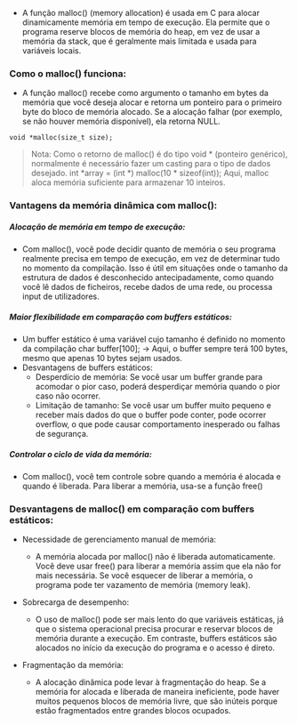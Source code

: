 * A função malloc() (memory allocation) é usada em C para alocar dinamicamente memória em tempo de execução.
  Ela permite que o programa reserve blocos de memória do heap, em vez de usar a memória da stack, que é geralmente mais limitada e usada para variáveis locais.

### Como o malloc() funciona:

* A função malloc() recebe como argumento o tamanho em bytes da memória que você deseja alocar e retorna um ponteiro para o primeiro byte
   do bloco de memória alocado.
  Se a alocação falhar (por exemplo, se não houver memória disponível), ela retorna NULL.

```
void *malloc(size_t size);
```
> Nota: Como o retorno de malloc() é do tipo void * (ponteiro genérico), normalmente é necessário fazer um casting para o tipo de dados desejado.
> int *array = (int *) malloc(10 * sizeof(int));
> Aqui, malloc aloca memória suficiente para armazenar 10 inteiros.

### Vantagens da memória dinâmica com malloc():

##### Alocação de memória em tempo de execução:

* Com malloc(), você pode decidir quanto de memória o seu programa realmente precisa em tempo de execução,
   em vez de determinar tudo no momento da compilação.
  Isso é útil em situações onde o tamanho da estrutura de dados é desconhecido antecipadamente, como quando você lê dados de ficheiros,
   recebe dados de uma rede, ou processa input de utilizadores.

##### Maior flexibilidade em comparação com buffers estáticos:

* Um buffer estático é uma variável cujo tamanho é definido no momento da compilação
  char buffer[100]; -> Aqui, o buffer sempre terá 100 bytes, mesmo que apenas 10 bytes sejam usados.
* Desvantagens de buffers estáticos:
  - Desperdício de memória: Se você usar um buffer grande para acomodar o pior caso, poderá desperdiçar memória quando o pior caso não ocorrer.
  - Limitação de tamanho: Se você usar um buffer muito pequeno e receber mais dados do que o buffer pode conter, pode ocorrer overflow,
   o que pode causar comportamento inesperado ou falhas de segurança.

##### Controlar o ciclo de vida da memória:

* Com malloc(), você tem controle sobre quando a memória é alocada e quando é liberada. Para liberar a memória, usa-se a função free()


### Desvantagens de malloc() em comparação com buffers estáticos:

* Necessidade de gerenciamento manual de memória:
  - A memória alocada por malloc() não é liberada automaticamente.
    Você deve usar free() para liberar a memória assim que ela não for mais necessária.
     Se você esquecer de liberar a memória, o programa pode ter vazamento de memória (memory leak).
    
* Sobrecarga de desempenho:
  - O uso de malloc() pode ser mais lento do que variáveis estáticas, já que o sistema operacional precisa procurar e reservar blocos de memória durante a execução.
     Em contraste, buffers estáticos são alocados no início da execução do programa e o acesso é direto.

* Fragmentação da memória:
  - A alocação dinâmica pode levar à fragmentação do heap.
     Se a memória for alocada e liberada de maneira ineficiente, pode haver muitos pequenos blocos de memória livre,
      que são inúteis porque estão fragmentados entre grandes blocos ocupados.














  
